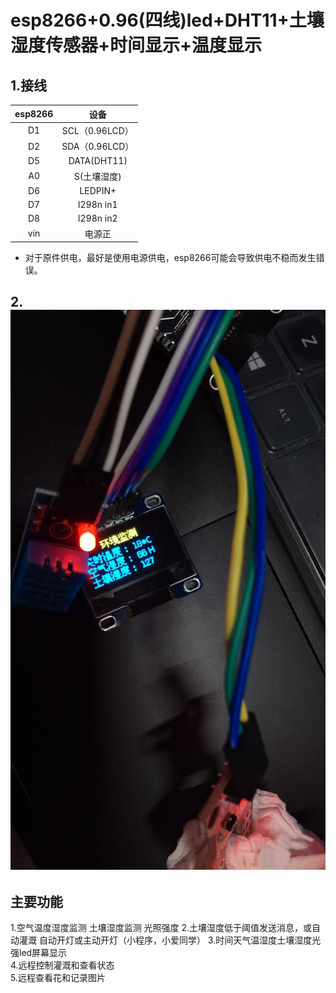 # esp8266+0.96(四线)led+DHT11+土壤湿度传感器+时间显示+温度显示
## 1.接线  
|esp8266|设备|
|:--:|:--:|
|D1   |  SCL（0.96LCD）|
|D2   |  SDA（0.96LCD）|
|D5   |  DATA(DHT11)|
|A0   |  S(土壤湿度)|
|D6  |  LEDPIN+|
|D7 |l298n in1|
|D8|l298n in2|
|vin| 电源正|

+ 对于原件供电，最好是使用电源供电，esp8266可能会导致供电不稳而发生错误。

## 2. ![图一](%E5%9B%BE1.jpg)

## 主要功能
1.空气温度湿度监测 土壤湿度监测 光照强度
2.土壤湿度低于阈值发送消息，或自动灌溉  自动开灯或主动开灯（小程序，小爱同学）
3.时间天气温湿度土壤湿度光强led屏幕显示  
4.远程控制灌溉和查看状态  
5.远程查看花和记录图片  